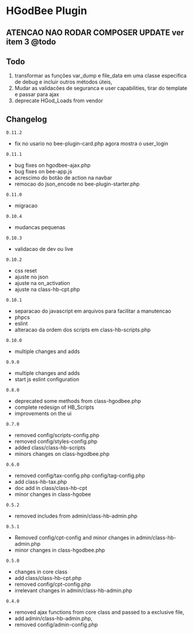 # HGodBee Plugin

## ATENCAO NAO RODAR COMPOSER UPDATE ver item 3 @todo

## Todo

1. transformar as funções var_dump e file_data em uma classe especifica de debug e incluir outros métodos úteis,
2. Mudar as validacões de seguranca e user capabilities, tirar do template e passar para ajax
3. deprecate HGod_Loads from vendor

## Changelog

`0.11.2`

- fix no usario no bee-plugin-card.php agora mostra o user_login

`0.11.1`

- bug fixes on hgodbee-ajax.php
- bug fixes on bee-app.js
- acrescimo do botão de action na navbar
- remocao do json_encode no bee-plugin-starter.php

`0.11.0`

- migracao

`0.10.4`

- mudancas pequenas

`0.10.3`

- validacao de dev ou live

`0.10.2`

- css reset
- ajuste no json
- ajuste na on_activation
- ajuste na class-hb-cpt.php

`0.10.1`

- separacao do javascript em arquivos para facilitar a manutencao
- phpcs
- eslint
- alteracao da ordem dos scripts em class-hb-scripts.php

`0.10.0`

- multiple changes and adds

`0.9.0`

- multiple changes and adds
- start js eslint configuration

`0.8.0`

- deprecated some methods from class-hgodbee.php
- complete redesign of HB_Scripts
- improvements on the ui

`0.7.0`

- removed config/scripts-config.php
- removed config/styles-config.php
- added class/class-hb-scripts
- minors changes on class-hgodbee.php

`0.6.0`

- removed config/tax-config.php config/tag-config.php
- add class-hb-tax.php
- doc add in class/class-hb-cpt
- minor changes in class-hgobee

`0.5.2`

- removed includes from admin/class-hb-admin.php

`0.5.1`

- Removed config/cpt-config and minor changes in admin/class-hb-admin.php
- minor changes in class-hgodbee.php

`0.5.0`

- changes in core class
- add class/class-hb-cpt.php
- removed config/cpt-config.php
- irrelevant changes in admin/class-hb-admin.php

`0.4.0`

- removed ajax functions from core class and passed to a exclusive file,
- add admin/class-hb-admin.php,
- removed config/admin-config.php
